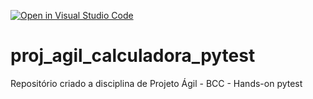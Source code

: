[![Open in Visual Studio Code](https://classroom.github.com/assets/open-in-vscode-c66648af7eb3fe8bc4f294546bfd86ef473780cde1dea487d3c4ff354943c9ae.svg)](https://classroom.github.com/online_ide?assignment_repo_id=8277979&assignment_repo_type=AssignmentRepo)
# proj_agil_calculadora_pytest
Repositório criado a disciplina de Projeto Ágil - BCC - Hands-on pytest
